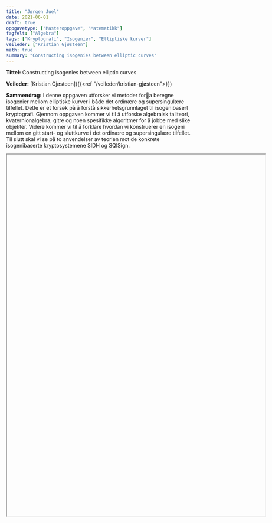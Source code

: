 ```yaml
---
title: "Jørgen Juel"
date: 2021-06-01
draft: true
oppgavetype: ["Masteroppgave", "Matematikk"]
fagfelt: ["Algebra"]
tags: ["Kryptografi", "Isogenier", "Elliptiske kurver"]
veileder: ["Kristian Gjøsteen"]
math: true
summary: "Constructing isogenies between elliptic curves"
---
```


**Tittel:** Constructing isogenies between elliptic curves

**Veileder:** [Kristian Gjøsteen]({{<ref "/veileder/kristian-gjøsteen">}})

**Sammendrag:** I denne oppgaven utforsker vi metoder fora beregne isogenier mellom elliptiske kurver i både det ordinære og supersingulære tilfellet. Dette er et forsøk på å forstå sikkerhetsgrunnlaget til isogenibasert kryptografi. Gjennom oppgaven kommer vi til å utforske algebraisk tallteori, kvaternionalgebra, gitre og noen spesifikke algoritmer for å jobbe med slike objekter. Videre kommer vi til å forklare hvordan vi konstruerer en isogeni mellom en gitt start- og sluttkurve i det ordinære og supersingulære tilfellet. Til slutt skal vi se på to anvendelser av teorien mot de konkrete isogenibaserte kryptosystemene SIDH og SQISign.


<iframe src="" width="700" height="980" allow="autoplay"></iframe>

